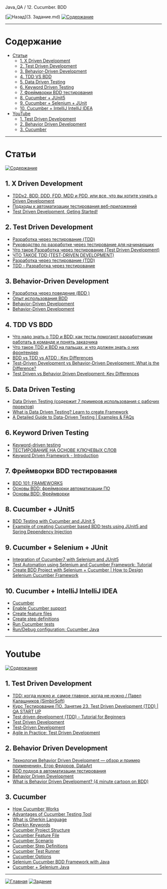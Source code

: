 Java_QA / 12. Cucumber. BDD

[![Назад](https://img.shields.io/badge/-%D0%9D%D0%B0%D0%B7%D0%B0%D0%B4-brightgreen)](3. Задание.md)
[![Содержание](https://img.shields.io/badge/-%D0%A1%D0%BE%D0%B4%D0%B5%D1%80%D0%B6%D0%B0%D0%BD%D0%B8%D0%B5-purple)](README.md)

***

# Содержание

* [Статьи](#статьи)
  * [1. X Driven Development](#1-x-driven-development)
  * [2. Test Driven Development](#2-test-driven-development)
  * [3. Behavior-Driven Development](#3-behavior-driven-development)
  * [4. TDD VS BDD](#4-tdd-vs-bdd)
  * [5. Data Driven Testing](#5-data-driven-testing)
  * [6. Keyword Driven Testing](#6-keyword-driven-testing)
  * [7. Фреймворки BDD тестирования](#7-фреймворки-bdd-тестирования)
  * [8. Cucumber + JUnit5](#8-cucumber--junit5)
  * [9. Cucumber + Selenium + JUnit](#9-cucumber--selenium--junit)
  * [10. Cucumber + IntelliJ IntelliJ IDEA](#10-cucumber--intellij-intellij-idea)
* [YouTube](#youtube)
  * [1. Test Driven Development](#1-test-driven-development)
  * [2. Behavior Driven Development](#2-behavior-driven-development)
  * [3. Cucumber](#3-cucumber)
  
***

# Статьи

[![Содержание](https://img.shields.io/badge/-Содержание-66eeff)](#содержание)

## 1. X Driven Development

* [TDDx2, BDD, DDD, FDD, MDD и PDD, или все, что вы хотите узнать о Driven Development](https://habr.com/ru/post/459620/)
* [Подходы к автоматизации тестирования веб-приложений](https://otus.ru/nest/post/1083/)
* [Test Driven Development, Geting Started!](https://medium.com/tech-tajawal/driven-development-133422e0057a)

## 2. Test Driven Development

* [Разработка через тестирование (TDD)](https://ru.wikipedia.org/wiki/%D0%A0%D0%B0%D0%B7%D1%80%D0%B0%D0%B1%D0%BE%D1%82%D0%BA%D0%B0_%D1%87%D0%B5%D1%80%D0%B5%D0%B7_%D1%82%D0%B5%D1%81%D1%82%D0%B8%D1%80%D0%BE%D0%B2%D0%B0%D0%BD%D0%B8%D0%B5)
* [Руководство по разработке через тестирование для начинающих](https://code.tutsplus.com/ru/tutorials/the-newbies-guide-to-test-driven-development--net-13835)
* [Что такое Разработка через тестирование (Test Driven Development)](https://apptractor.ru/info/articles/chto-takoe-razrabotka-cherez-testirovanie-test-driven-development.html)
* [ЧТО ТАКОЕ TDD (TEST-DRIVEN DEVELOPMENT)](https://freehost.com.ua/faq/articles/chto-takoe-tdd-test-driven-development/)
* [Разработка через тестирование (TDD)](https://y-doka.site/js/long/tdd/)
* [TDD - Разработка через тестирование](https://emacsway.github.io/ru/tdd/)

## 3. Behavior-Driven Development

* [Разработка через поведение (BDD )](https://ru.wikipedia.org/wiki/BDD_(%D0%BF%D1%80%D0%BE%D0%B3%D1%80%D0%B0%D0%BC%D0%BC%D0%B8%D1%80%D0%BE%D0%B2%D0%B0%D0%BD%D0%B8%D0%B5))
* [Опыт использования BDD](https://www.software-testing.ru/library/testing/testing-automation/3167-bdd)
* [Behavior-Driven Development](https://scrumtrek.ru/blog/product-management/5615/behavior-driven-development/)
* [Behavior-Driven Development](https://automationpanda.com/bdd/)

## 4. TDD VS BDD

* [Что надо знать о TDD и BDD: как тесты помогают разработчикам работать в команде и понять заказчика](https://highload.today/blogs/chto-nado-znat-o-tdd-i-bdd-kak-testy-pomogayut-razrabotchikam-rabotat-v-komande-i-ponyat-zakazchika/)
* [Что такое TDD и BDD на пальцах, и что должен знать о них фронтендер](https://medium.com/@lucyhackwrench/%D1%87%D1%82%D0%BE-%D1%82%D0%B0%D0%BA%D0%BE%D0%B5-tdd-%D0%B8-bdd-%D0%BD%D0%B0-%D0%BF%D0%B0%D0%BB%D1%8C%D1%86%D0%B0%D1%85-%D0%B8-%D1%87%D1%82%D0%BE-%D0%B4%D0%BE%D0%BB%D0%B6%D0%B5%D0%BD-%D0%B7%D0%BD%D0%B0%D1%82%D1%8C-%D0%BE-%D0%BD%D0%B8%D1%85-%D1%84%D1%80%D0%BE%D0%BD%D1%82%D0%B5%D0%BD%D0%B4%D0%B5%D1%80-701a10e06bb9)
* [BDD vs TDD vs ATDD : Key Differences](https://www.browserstack.com/guide/tdd-vs-bdd-vs-atdd)
* [Test-Driven Development vs Behavior-Driven Development: What is the Difference?](https://www.apriorit.com/dev-blog/650-qa-tdd-bdd)
* [Test Driven vs Behavior Driven Development: Key Differences](https://phoenixnap.com/blog/tdd-vs-bdd)

## 5. Data Driven Testing

* [Data Driven Testing (содержит 7 примеров использования с рабочих проектов)](https://jazzteam.org/ru/technical-articles/data-driven-testing/)
* [What is Data Driven Testing? Learn to create Framework](https://www.guru99.com/data-driven-testing.html)
* [A Detailed Guide to Data-Driven Testing | Examples & FAQs](https://testsigma.com/data-driven-testing)

## 6. Keyword Driven Testing

* [Keyword-driven testing](https://en.wikipedia.org/wiki/Keyword-driven_testing)
* [ТЕСТИРОВАНИЕ НА ОСНОВЕ КЛЮЧЕВЫХ СЛОВ](https://testsigma.com/blog/data-driven-vs-keyword-driven-frameworks-for-test-automation/)
* [Keyword Driven Framework - Introduction](https://www.toolsqa.com/selenium-webdriver/keyword-driven-framework/introduction/)

## 7. Фреймворки BDD тестирования

* [BDD 101: FRAMEWORKS](https://automationpanda.com/2017/02/04/bdd-101-frameworks/)
* [Основы BDD: фреймворки автоматизации ПО](https://testmatick.com/ru/osnovy-bdd-frejmvorki-avtomatizatsii-po/)
* [Основы BDD: Фреймворки](https://www.software-testing.ru/library/testing/testing-automation/2823-bdd-101-frameworks)

## 8. Cucumber + JUnit5

* [BDD Testing with Cucumber and JUnit 5](https://medium.com/codex/bdd-testing-with-cucumber-junit-5-fb5a1c4354f9)
* [Example of creating Cucumber based BDD tests using JUnit5 and Spring Dependency Injection](https://palashray.com/example-of-creating-cucumber-based-bdd-tests-using-junit5-and-spring-dependency-injection/)

## 9. Cucumber + Selenium + JUnit

* [Integration of Cucumber7 with Selenium and JUnit5](https://qaautomation.expert/2022/08/29/integration-of-cucumber7-with-junit5/)
* [Test Automation using Selenium and Cucumber Framework: Tutorial](https://www.browserstack.com/guide/automation-using-cucumber-selenium)
* [Create BDD Project with Selenium + Cucumber | How to Design Selenium Cucumber Framework](https://thoughtcoders.com/blog/create-bdd-project-using-selenium-with-cucumber/)

## 10. Cucumber + IntelliJ IntelliJ IDEA

* [Cucumber](https://www.jetbrains.com/help/idea/cucumber-support.html)
* [Enable Cucumber support](https://www.jetbrains.com/help/idea/enabling-cucumber-support-in-project.html)
* [Create feature files](https://www.jetbrains.com/help/idea/creating-feature-files.html)
* [Create step definitions](https://www.jetbrains.com/help/idea/creating-step-definition.html)
* [Run Cucumber tests](https://www.jetbrains.com/help/idea/running-cucumber-tests.html#run-cucumber-with-junit)
* [Run/Debug configuration: Cucumber Java](https://www.jetbrains.com/help/idea/run-debug-configuration-cucumber-java.html)

***

# Youtube

[![Содержание](https://img.shields.io/badge/-Содержание-66eeff)](#содержание)

## 1. Test Driven Development

* [TDD: когда нужно и, самое главное, когда не нужно / Павел Калашников (SimbirSoft)](https://www.youtube.com/watch?v=QT1yDL-L0t4&ab_channel=HighLoadChannel)
* [Курс Тестирование ПО. Занятие 23. Test Driven Development (TDD) | QA START UP](https://www.youtube.com/watch?v=UBrhDMhq994&ab_channel=QASTARTUP-ITTrainingCenter)
* [Test driven development (TDD) - Tutorial for Beginners](https://www.youtube.com/watch?v=y8TcPr73Bwo&ab_channel=NickChapsas)
* [Test Driven Development](https://www.youtube.com/watch?v=23KpCp8Qijw&list=PLESCwF3NAMm3aSNw60WYHfEN6cbePA0vg&index=3&ab_channel=ProgramsBuzz)
* [Test-Driven Development](https://www.youtube.com/watch?v=Jv2uxzhPFl4&ab_channel=Fireship)
* [Agile in Practice: Test Driven Development](https://www.youtube.com/watch?v=uGaNkTahrIw&ab_channel=AgileAcademyAus)

## 2. Behavior Driven Development

* [Технология Behavior Driven Development — обзор и пример применения». Егор Федоров, DataArt](https://www.youtube.com/watch?v=OQ6AqxOkavo&ab_channel=DataArtOnline)
* [BDD подход в автоматизации тестирования](https://www.youtube.com/watch?v=O8416nGwBHQ&ab_channel=ITVDN)
* [Behavior Driven Development](https://www.youtube.com/watch?v=azaf7ic1F2g&list=PLESCwF3NAMm3aSNw60WYHfEN6cbePA0vg&index=4&ab_channel=ProgramsBuzz)
* [What is Behavior Driven Development? (4 minute cartoon on BDD)](https://www.youtube.com/watch?v=ydddSkVz_a8&ab_channel=MarkShead)

## 3. Cucumber 

* [How Cucumber Works](youtube.com/watch?v=5baC3fzoVxo&list=PLESCwF3NAMm3aSNw60WYHfEN6cbePA0vg&index=6&ab_channel=ProgramsBuzz)
* [Advantages of Cucumber Testing Tool](youtube.com/watch?v=uj3EWTeYvgM&list=PLESCwF3NAMm3aSNw60WYHfEN6cbePA0vg&index=7&ab_channel=ProgramsBuzz)
* [What is Gherkin Language](https://www.youtube.com/watch?v=5KehAH1J1Bc&list=PLESCwF3NAMm3aSNw60WYHfEN6cbePA0vg&index=8)
* [Gherkin Keywords](https://www.youtube.com/watch?v=q_UbSqMhgIc&list=PLESCwF3NAMm3aSNw60WYHfEN6cbePA0vg&index=9&ab_channel=ProgramsBuzz)
* [Cucumber Project Structure](https://www.youtube.com/watch?v=ZYRMo4VSauw&list=PLESCwF3NAMm3aSNw60WYHfEN6cbePA0vg&index=28&ab_channel=ProgramsBuzz)
* [Cucumber Feature File](https://www.youtube.com/watch?v=YpN5s-8E_Rg&list=PLESCwF3NAMm3aSNw60WYHfEN6cbePA0vg&index=30&ab_channel=ProgramsBuzz)
* [Cucumber Scenario](https://www.youtube.com/watch?v=DWwNUYruBHM&list=PLESCwF3NAMm3aSNw60WYHfEN6cbePA0vg&index=30&ab_channel=ProgramsBuzz)
* [Cucumber Step Definitions](https://www.youtube.com/watch?v=-Ipuv1nzMPo&list=PLESCwF3NAMm3aSNw60WYHfEN6cbePA0vg&index=35&ab_channel=ProgramsBuzz)
* [Cucumber Test Runner](https://www.youtube.com/watch?v=z2d2ry4V7JM&list=PLESCwF3NAMm3aSNw60WYHfEN6cbePA0vg&index=51&ab_channel=ProgramsBuzz)
* [Cucumber Options](https://www.youtube.com/watch?v=hNuCDcUrRWg&list=PLESCwF3NAMm3aSNw60WYHfEN6cbePA0vg&index=52&ab_channel=ProgramsBuzz)
* [Selenium Cucumber BDD Framework with Java](https://www.youtube.com/playlist?list=PLhW3qG5bs-L_mFHirOLEYJ7X2rIXu8SR2)
* [Cucumber + Selenium Java](https://www.youtube.com/playlist?list=PL699Xf-_ilW6oK3_otMtu7BPqiy0VlkE-)

***

[![Главная](https://img.shields.io/badge/-Главная-aaccee)](README.md)
[![Задание](https://img.shields.io/badge/-Задание-99ffee)](3.%20Задание.md)


